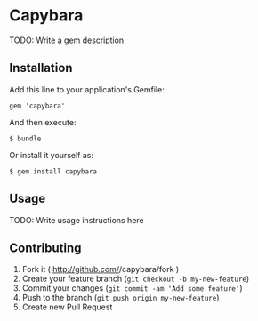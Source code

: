 # Capybara

TODO: Write a gem description

## Installation

Add this line to your application's Gemfile:

    gem 'capybara'

And then execute:

    $ bundle

Or install it yourself as:

    $ gem install capybara

## Usage

TODO: Write usage instructions here

## Contributing

1. Fork it ( http://github.com/<my-github-username>/capybara/fork )
2. Create your feature branch (`git checkout -b my-new-feature`)
3. Commit your changes (`git commit -am 'Add some feature'`)
4. Push to the branch (`git push origin my-new-feature`)
5. Create new Pull Request
